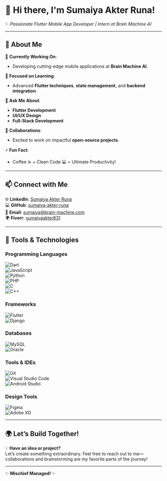 # 👋 **Hi there, I'm Sumaiya Akter Runa!**  
✨ *Passionate Flutter Mobile App Developer | Intern at Brain Machine AI*

---

## 🌟 **About Me**  
🔭 **Currently Working On**:  
- Developing cutting-edge mobile applications at **Brain Machine AI**.  

🌱 **Focused on Learning**:  
- Advanced **Flutter techniques**, **state management**, and **backend integration**.  

💬 **Ask Me About**:  
- **Flutter Development**  
- **UI/UX Design**  
- **Full-Stack Development**  

👯 **Collaborations**:  
- Excited to work on impactful **open-source projects**.  

⚡ **Fun Fact**:  
- Coffee ☕ + Clean Code 💻 = Ultimate Productivity!  

---

## 📫 **Connect with Me**  
🌐 **LinkedIn**: [Sumaiya Akter Runa](https://www.linkedin.com/in/sumaiya-akter-runa-69b8b624a)  
💻 **GitHub**: [sumaiya-akter-runa](https://github.com/sumaiya-akter-runa)  
📧 **Email**: [sumaiya@brain-machine.com](mailto:sumaiya@brain-machine.com)  
🌍 **Fiverr**: [sumaiyaakter831](https://www.fiverr.com/sumaiyaakter831)

---

## 🚀 **Tools & Technologies**  

### **Programming Languages**  
![Dart](https://img.shields.io/badge/Dart-0175C2?style=for-the-badge&logo=dart&logoColor=white)  
![JavaScript](https://img.shields.io/badge/JavaScript-F7DF1E?style=for-the-badge&logo=javascript&logoColor=black)  
![Python](https://img.shields.io/badge/Python-3776AB?style=for-the-badge&logo=python&logoColor=white)  
![PHP](https://img.shields.io/badge/PHP-777BB4?style=for-the-badge&logo=php&logoColor=white)  
![C](https://img.shields.io/badge/C-A8B9CC?style=for-the-badge&logo=c&logoColor=black)  
![C++](https://img.shields.io/badge/C++-00599C?style=for-the-badge&logo=cplusplus&logoColor=white)  

### **Frameworks**  
![Flutter](https://img.shields.io/badge/Flutter-02569B?style=for-the-badge&logo=flutter&logoColor=white)  
![Django](https://img.shields.io/badge/Django-092E20?style=for-the-badge&logo=django&logoColor=white)  

### **Databases**  
![MySQL](https://img.shields.io/badge/MySQL-4479A1?style=for-the-badge&logo=mysql&logoColor=white)  
![Oracle](https://img.shields.io/badge/Oracle-F80000?style=for-the-badge&logo=oracle&logoColor=white)  

### **Tools & IDEs**  
![Git](https://img.shields.io/badge/Git-F05032?style=for-the-badge&logo=git&logoColor=white)  
![Visual Studio Code](https://img.shields.io/badge/VS%20Code-007ACC?style=for-the-badge&logo=visual-studio-code&logoColor=white)  
![Android Studio](https://img.shields.io/badge/Android%20Studio-3DDC84?style=for-the-badge&logo=android-studio&logoColor=white)  

### **Design Tools**  
![Figma](https://img.shields.io/badge/Figma-F24E1E?style=for-the-badge&logo=figma&logoColor=white)  
![Adobe XD](https://img.shields.io/badge/Adobe%20XD-FF61F6?style=for-the-badge&logo=adobe-xd&logoColor=white)  

---

## 🌍 **Let’s Build Together!**  
💡 **Have an idea or project?**  
Let’s create something extraordinary. Feel free to reach out to me—collaborations and brainstorming are my favorite parts of the journey!  

---

✨ **Mischief Managed!** ✨
